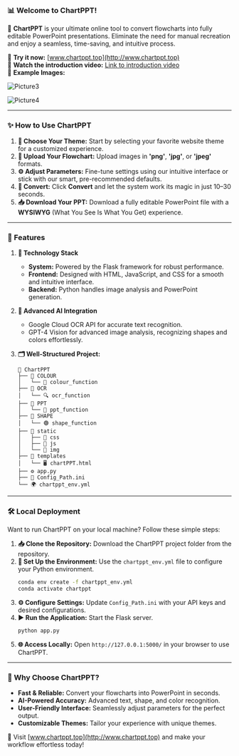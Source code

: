 ### **📊 Welcome to ChartPPT!**  

🌟 **ChartPPT** is your ultimate online tool to convert flowcharts into fully editable PowerPoint presentations. Eliminate the need for manual recreation and enjoy a seamless, time-saving, and intuitive process.  

🔗 **Try it now:** [www.chartppt.top](http://www.chartppt.top)  
🎥 **Watch the introduction video:** [Link to introduction video](https://youtu.be/b8QPHhMOgb0)  
📸 **Example Images:**  

![Picture3](https://github.com/user-attachments/assets/19a26c73-754f-4d46-807a-55555d3e3f00)

![Picture4](https://github.com/user-attachments/assets/61ee96e1-3391-402e-bfb9-9d4a6ae18c23)

---

### **✨ How to Use ChartPPT**

1. **🎨 Choose Your Theme:** Start by selecting your favorite website theme for a customized experience.
2. **📂 Upload Your Flowchart:** Upload images in **'png'**, **'jpg'**, or **'jpeg'** formats.  
3. **⚙️ Adjust Parameters:** Fine-tune settings using our intuitive interface or stick with our smart, pre-recommended defaults.  
4. **🚀 Convert:** Click **Convert** and let the system work its magic in just 10–30 seconds.  
5. **📥 Download Your PPT:** Download a fully editable PowerPoint file with a **WYSIWYG** (What You See Is What You Get) experience.  

---

### **🌟 Features**

1. **🚀 Technology Stack**  
   - **System:** Powered by the Flask framework for robust performance.  
   - **Frontend:** Designed with HTML, JavaScript, and CSS for a smooth and intuitive interface.  
   - **Backend:** Python handles image analysis and PowerPoint generation.

2. **🧠 Advanced AI Integration**  
   - Google Cloud OCR API for accurate text recognition.  
   - GPT-4 Vision for advanced image analysis, recognizing shapes and colors effortlessly.  

3. **🗂️ Well-Structured Project:**  

   ```plaintext
   📂 ChartPPT  
   ├── 📁 COLOUR  
   │   └── 🎨 colour_function  
   ├── 📁 OCR  
   │   └── 🔍 ocr_function  
   ├── 📁 PPT  
   │   └── 📄 ppt_function  
   ├── 📁 SHAPE  
   │   └── 🟢 shape_function  
   ├── 📁 static  
   │   ├── 📁 css  
   │   ├── 📁 js  
   │   └── 📁 img  
   ├── 📁 templates  
   │   └── 🖥️ chartPPT.html  
   ├── ⚙️ app.py  
   ├── 📝 Config_Path.ini  
   └── 🌍 chartppt_env.yml  
   ```

---

### **🛠️ Local Deployment**  

Want to run ChartPPT on your local machine? Follow these simple steps:  

1. **📥 Clone the Repository:** Download the ChartPPT project folder from the repository.  
2. **🔧 Set Up the Environment:** Use the `chartppt_env.yml` file to configure your Python environment.  
   ```bash
   conda env create -f chartppt_env.yml  
   conda activate chartppt  
   ```  
3. **⚙️ Configure Settings:** Update `Config_Path.ini` with your API keys and desired configurations.  
4. **▶️ Run the Application:** Start the Flask server.  
   ```bash
   python app.py  
   ```  
5. **🌐 Access Locally:** Open `http://127.0.0.1:5000/` in your browser to use ChartPPT.  

---

### **🚀 Why Choose ChartPPT?**  

- **Fast & Reliable:** Convert your flowcharts into PowerPoint in seconds.  
- **AI-Powered Accuracy:** Advanced text, shape, and color recognition.  
- **User-Friendly Interface:** Seamlessly adjust parameters for the perfect output.  
- **Customizable Themes:** Tailor your experience with unique themes.  

🔗 Visit [www.chartppt.top](http://www.chartppt.top) and make your workflow effortless today!
